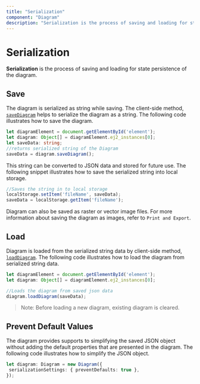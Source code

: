 ```yaml
---
title: "Serialization"
component: "Diagram"
description: "Serialization is the process of saving and loading for state persistence of the diagram."
---
```


# Serialization

**Serialization** is the process of saving and loading for state persistence of the diagram.

## Save

The diagram is serialized as string while saving. The client-side method, [`saveDiagram`](../api/diagram#saveDiagram) helps to serialize the diagram as a string. The following code illustrates how to save the diagram.

```typescript
let diagramElement = document.getElementById('element');
let diagram: Object[] = diagramElement.ej2_instances[0];
let saveData: string;
//returns serialized string of the Diagram
saveData = diagram.saveDiagram();

```

This string can be converted to JSON data and stored for future use. The following snippet illustrates how to save the serialized string into local storage.

```typescript
//Saves the string in to local storage
localStorage.setItem('fileName', saveData);
saveData = localStorage.getItem('fileName');

```

Diagram can also be saved as raster or vector image files. For more information about saving the diagram as images, refer to `Print and Export`.

## Load

Diagram is loaded from the serialized string data by client-side method, [`loadDiagram`](../api/diagram#loadDiagram).
The following code illustrates how to load the diagram from serialized string data.

```typescript
let diagramElement = document.getElementById('element');
let diagram: Object[] = diagramElement.ej2_instances[0];

//Loads the diagram from saved json data
diagram.loadDiagram(saveData);

```

>Note: Before loading a new diagram, existing diagram is cleared.

## Prevent Default Values

The diagram provides supports to simplifying the saved JSON object without adding the default properties that are presented in the diagram.
The following code illustrates how to simplify the JSON object.

```typescript
let diagram: Diagram = new Diagram({
 serializationSettings: { preventDefaults: true },
});
